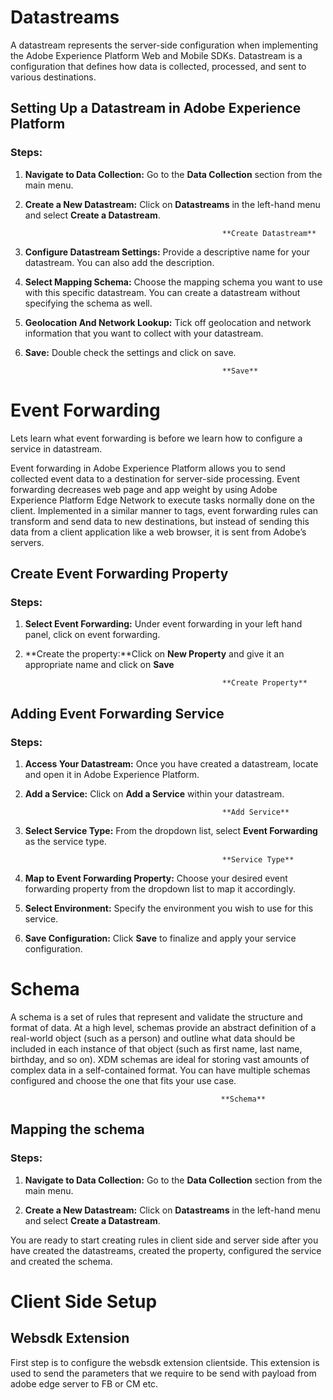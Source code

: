 # Datastreams
A datastream represents the server-side configuration when implementing the Adobe Experience Platform Web and Mobile SDKs. Datastream is a configuration that defines how data is collected, processed, and sent to various destinations.

## Setting Up a Datastream in Adobe Experience Platform

### Steps:

1. **Navigate to Data Collection:** Go to the **Data Collection** section from the main menu.

2. **Create a New Datastream:** Click on **Datastreams** in the left-hand menu and select **Create a Datastream**.

                                                   **Create Datastream**

4. **Configure Datastream Settings:** Provide a descriptive name for your datastream. You can also add the description.

5. **Select Mapping Schema:** Choose the mapping schema you want to use with this specific datastream. You can create a datastream without specifying the schema as well. 

6. **Geolocation And Network Lookup:** Tick off geolocation and network information that you want to collect with your datastream.

7. **Save:** Double check the settings and click on save.

                                                   **Save**
   
# Event Forwarding
Lets learn what event forwarding is before we learn how to configure a service in datastream. 

Event forwarding in Adobe Experience Platform allows you to send collected event data to a destination for server-side processing. Event forwarding decreases web page and app weight by using Adobe Experience Platform Edge Network to execute tasks normally done on the client. Implemented in a similar manner to tags, event forwarding rules can transform and send data to new destinations, but instead of sending this data from a client application like a web browser, it is sent from Adobe’s servers.

## Create Event Forwarding Property

### Steps:

1. **Select Event Forwarding:** Under event forwarding in your left hand panel, click on event forwarding.
2. **Create the property:**Click on **New Property** and give it an appropriate name and click on **Save**

                                                   **Create Property**

## Adding Event Forwarding Service

### Steps:

1. **Access Your Datastream:** Once you have created a datastream, locate and open it in Adobe Experience Platform.

2. **Add a Service:** Click on **Add a Service** within your datastream.

                                                   **Add Service**

3. **Select Service Type:** From the dropdown list, select **Event Forwarding** as the service type.

                                                   **Service Type**

4. **Map to Event Forwarding Property:** Choose your desired event forwarding property from the dropdown list to map it accordingly.

5. **Select Environment:** Specify the environment you wish to use for this service.
  
6. **Save Configuration:** Click **Save** to finalize and apply your service configuration.

# Schema
A schema is a set of rules that represent and validate the structure and format of data. At a high level, schemas provide an abstract definition of a real-world object (such as a person) and outline what data should be included in each instance of that object (such as first name, last name, birthday, and so on). XDM schemas are ideal for storing vast amounts of complex data in a self-contained format. You can have multiple schemas configured and choose the one that fits your use case. 

                                                   **Schema**

## Mapping the schema

### Steps:

1. **Navigate to Data Collection:** Go to the **Data Collection** section from the main menu.

2. **Create a New Datastream:** Click on **Datastreams** in the left-hand menu and select **Create a Datastream**.

You are ready to start creating rules in client side and server side after you have created the datastreams, created the property, configured the service and created the schema. 

# Client Side Setup

## Websdk Extension

First step is to configure the websdk extension clientside. This extension is used to send the parameters that we require to be send with payload from adobe edge server to FB or CM etc. 
